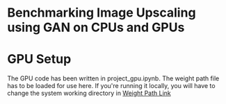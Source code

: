 # **Benchmarking Image Upscaling using GAN on CPUs and GPUs**

# **GPU Setup**
The GPU code has been written in project_gpu.ipynb. The weight path file has to be loaded for use here. If you're running it locally, you will have to change the system working directory in 
[Weight Path Link](https://www.kaggle.com/models/anupsingh2510/rrdb_esrgan_x4.pth/PyTorch/default/1)
